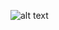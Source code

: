 ![alt text](https://github.com/alexfariakof/app-despesas-anyware/blob/main/.documentos/.Telas/1-pagina.png)
